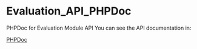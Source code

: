 # Evaluation_API_PHPDoc
PHPDoc for Evaluation Module API
You can see the API documentation in:

[PHPDoc](http://kriminal666.github.io/Evaluation_API_PHPDoc)
